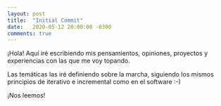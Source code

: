 ```yaml
---
layout: post
title:  "Initial Commit"
date:   2020-05-12 20:00:00 -0300
comments: true
---
```


¡Hola! Aquí iré escribiendo mis pensamientos, opiniones, proyectos y experiencias con las que me voy topando.

Las temáticas las iré definiendo sobre la marcha, siguiendo los mismos principios de iterativo e incremental
como en el software :-)

¡Nos leemos!
